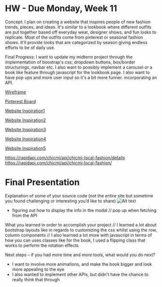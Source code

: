 # HW - Due Monday, Week 11

Concept: I plan on creating a website that inspires people of new fashion trends, pieces, and ideas. It's similar to a lookbook where different outfits are put together based off everyday wear, designer shows, and fun looks to replicate. Most of the outfits come from pinterest or seasonal fashion shows. It'll provide looks that are categorized by season giving endless efforts to be of daily use. 

Final Progress: I want to update my midterm project through the implementation of boostrap's css; dropdown buttons, box/border structurings, navbar etc. I also want to possibly implement a carousel or a book like feature through javascript for the lookbook page. I also want to have pop ups and more user input so it's a bit more funner. incorporating an API. 

[Wireframe](https://www.figma.com/embed?embed_host=share&url=https%3A%2F%2Fwww.figma.com%2Ffile%2FVQfCfbSkj5cdvEnG56vJ5k%2FMidterm-Website%3Ftype%3Ddesign%26node-id%3D1669%253A162202%26mode%3Ddesign%26t%3DrTbG1maRLHZtgaef-1)


[Pinterest Board](https://www.pinterest.com/ayyaaxx/webfashionvisionboard/)

[Website Inspiration1](https://thommorison.com/)

[Website Inspiration2](https://www.incu.com/)

[Website Inspiration3](https://www.us.rains.com/)

[Website Inspiration4](https://www.loewe.com/usa/en/stories-collection/ss24-women-runway.html)

[Website Inspiration5](https://www.vogue.fr/fashion/galerie/fashion-trends-fall-winter-2022-2023)


https://rapidapi.com/chicmi/api/chicmi-local-fashion/details
https://rapidapi.com/chicmi/api/chicmi-local-fashion/


# Final Presentation 

Explanation of some of your source code (not the entire site but sometime you found challenging or interesting you’d like to share)
![Alt text](<Screenshot 2023-12-13 at 3.07.33 AM.png>)
- figuring out how to display the info in the modal // pop up when fetching from the API 

What you learned in order to accomplish your project
// I learned a lot about bootstrap layouts like in regards to customizing the css whilst using the row, column components 
// I also learned a lot more with javascript in terms of how you can uses classes like for the book, I used a flipping class that works to perform the rotation effects 
 
Next steps – if you had more time and more tools, what would you do next?
- I want to involve more animations, and make the book bigger and look more appealing to the eye
- I also wanted to implement other APIs, but didn't have the chance to really think that through 

